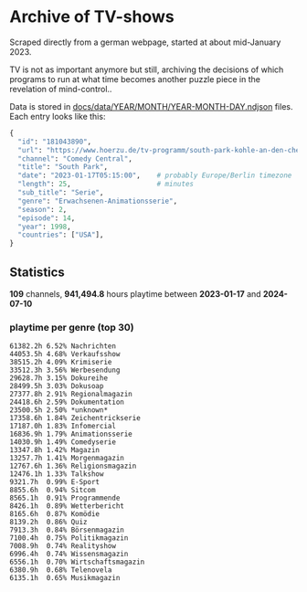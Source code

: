 # Archive of TV-shows

Scraped directly from a german webpage, started at about mid-January 2023.

TV is not as important anymore but still, archiving the decisions of which programs to run at what time
becomes another puzzle piece in the revelation of mind-control.. 

Data is stored in [docs/data/YEAR/MONTH/YEAR-MONTH-DAY.ndjson](docs/data/) files. 
Each entry looks like this:

```python
{
  "id": "181043890", 
  "url": "https://www.hoerzu.de/tv-programm/south-park-kohle-an-den-chefkoch/bid_181043890/", 
  "channel": "Comedy Central", 
  "title": "South Park", 
  "date": "2023-01-17T05:15:00",    # probably Europe/Berlin timezone 
  "length": 25,                     # minutes 
  "sub_title": "Serie", 
  "genre": "Erwachsenen-Animationsserie", 
  "season": 2, 
  "episode": 14, 
  "year": 1998, 
  "countries": ["USA"],
}
```

## Statistics

**109** channels, **941,494.8** hours playtime between **2023-01-17** and **2024-07-10**


### playtime per genre (top 30)

    61382.2h 6.52% Nachrichten
    44053.5h 4.68% Verkaufsshow
    38515.2h 4.09% Krimiserie
    33512.3h 3.56% Werbesendung
    29628.7h 3.15% Dokureihe
    28499.5h 3.03% Dokusoap
    27377.8h 2.91% Regionalmagazin
    24418.6h 2.59% Dokumentation
    23500.5h 2.50% *unknown*
    17358.6h 1.84% Zeichentrickserie
    17187.0h 1.83% Infomercial
    16836.9h 1.79% Animationsserie
    14030.9h 1.49% Comedyserie
    13347.8h 1.42% Magazin
    13257.7h 1.41% Morgenmagazin
    12767.6h 1.36% Religionsmagazin
    12476.1h 1.33% Talkshow
    9321.7h  0.99% E-Sport
    8855.6h  0.94% Sitcom
    8565.1h  0.91% Programmende
    8426.1h  0.89% Wetterbericht
    8165.6h  0.87% Komödie
    8139.2h  0.86% Quiz
    7913.3h  0.84% Börsenmagazin
    7100.4h  0.75% Politikmagazin
    7008.9h  0.74% Realityshow
    6996.4h  0.74% Wissensmagazin
    6556.1h  0.70% Wirtschaftsmagazin
    6380.9h  0.68% Telenovela
    6135.1h  0.65% Musikmagazin
